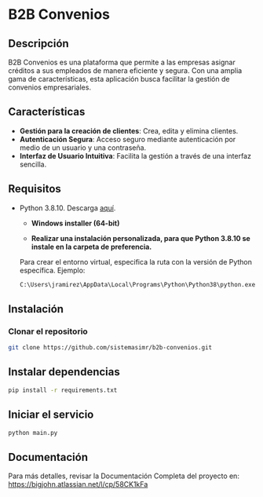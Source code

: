 # B2B Convenios

## Descripción
B2B Convenios es una plataforma que permite a las empresas asignar créditos a sus empleados de manera eficiente y segura. Con una amplia gama de características, esta aplicación busca facilitar la gestión de convenios empresariales.

## Características
- **Gestión para la creación de clientes**: Crea, edita y elimina clientes.
- **Autenticación Segura**: Acceso seguro mediante autenticación por medio de un usuario y una contraseña.
- **Interfaz de Usuario Intuitiva**: Facilita la gestión a través de una interfaz sencilla.

## Requisitos
- Python 3.8.10. Descarga [aquí](https://www.python.org/downloads/release/python-3810/). 
  - **Windows installer (64-bit)**

  - **Realizar una instalación personalizada, para que Python 3.8.10 se instale en la carpeta de preferencia.**

  Para crear el entorno virtual, especifica la ruta con la versión de Python específica.
  Ejemplo:
  ```bash
  C:\Users\jramirez\AppData\Local\Programs\Python\Python38\python.exe -m venv env

## Instalación
### Clonar el repositorio
```bash
git clone https://github.com/sistemasimr/b2b-convenios.git
```

## Instalar dependencias
```bash
pip install -r requirements.txt
```

## Iniciar el servicio
```bash
python main.py
```

## Documentación
Para más detalles, revisar la Documentación Completa del proyecto en:
https://bigjohn.atlassian.net/l/cp/58CK1kFa
